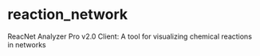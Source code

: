 # reaction_network
ReacNet Analyzer Pro v2.0 Client: A tool for visualizing chemical reactions in networks
